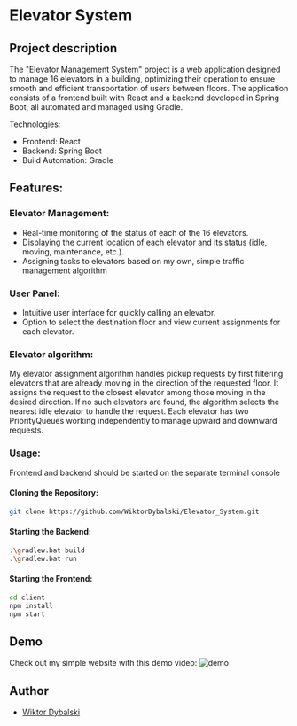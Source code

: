 
# Elevator System

## Project description 
The "Elevator Management System" project is a web application designed to manage 16 elevators in a building, optimizing their operation to ensure smooth and efficient transportation of users between floors. The application consists of a frontend built with React and a backend developed in Spring Boot, all automated and managed using Gradle.

Technologies:
 - Frontend: React
 - Backend: Spring Boot
 - Build Automation: Gradle

## Features:

### Elevator Management:

 - Real-time monitoring of the status of each of the 16 elevators.
 - Displaying the current location of each elevator and its status (idle, moving, maintenance, etc.).
 - Assigning tasks to elevators based on my own, simple traffic management algorithm 

### User Panel:

 - Intuitive user interface for quickly calling an elevator.
 - Option to select the destination floor and view current assignments for each elevator.

### Elevator algorithm:

My elevator assignment algorithm handles pickup requests by first filtering elevators that are already moving in the direction of the requested floor. It assigns the request to the closest elevator among those moving in the desired direction. If no such elevators are found, the algorithm selects the nearest idle elevator to handle the request. Each elevator has two PriorityQueues working independently to manage upward and downward requests.

### Usage:

Frontend and backend should be started on the separate terminal console

#### Cloning the Repository:

```sh
git clone https://github.com/WiktorDybalski/Elevator_System.git
```

#### Starting the Backend:

```sh
.\gradlew.bat build
.\gradlew.bat run
```

#### Starting the Frontend:

```sh
cd client
npm install
npm start
```

## Demo

Check out my simple website with this demo video:
![demo](https://www.loom.com/share/0662b6cd86a242169e37f086e84505b7)

## Author

- [Wiktor Dybalski](https://github.com/WiktorDybalski)

